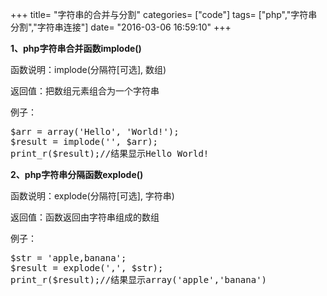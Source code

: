 +++
title= "字符串的合并与分割"
categories= ["code"]
tags= ["php","字符串分割","字符串连接"]
date= "2016-03-06 16:59:10"
+++

<div class="entry-content">
<p id="J_CodeLang" class="code-head"><strong>1、php字符串合并函数implode()</strong></p>

<div id="J_CodeDescr" class="code-description">
<div class="code-desc co">

函数说明：implode(分隔符[可选], 数组)

返回值：把数组元素组合为一个字符串

例子：
<pre class="code">$arr = array('Hello', 'World!');
$result = implode('', $arr);
print_r($result);//结果显示Hello World!</pre>
<strong>2、php字符串分隔函数explode()</strong>

函数说明：explode(分隔符[可选], 字符串)

返回值：函数返回由字符串组成的数组

例子：
<pre class="code">$str = 'apple,banana';
$result = explode(',', $str);
print_r($result);//结果显示array('apple','banana')</pre>
</div>
</div>
</div>
